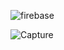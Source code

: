 ![firebase](https://user-images.githubusercontent.com/67911302/115201535-0f6a3000-a113-11eb-8f02-4c05e00dec58.PNG)

![Capture](https://user-images.githubusercontent.com/67911302/115201437-f497bb80-a112-11eb-816e-6010bae70806.PNG)
